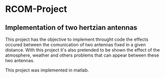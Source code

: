 # RCOM-Project
## Implementation of two hertzian antennas

This project has the objective to implement throught code the effects occured between the comunication of two antennas 
fixed in a given distance. With this project it's also pretended to be shown the effect of the atmosphere, weather and
others problems that can appear between these two antennas.

This project was implemented in matlab.
